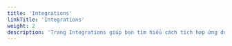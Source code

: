 ```yaml
---
title: 'Integrations'
linkTitle: 'Integrations'
weight: 2
description: 'Trang Integrations giúp bạn tìm hiểu cách tích hợp ứng dụng của chúng tôi với các dịch vụ và ứng dụng khác. Chúng tôi cung cấp hướng dẫn chi tiết về cách kết nối và sử dụng các tích hợp để tối ưu hóa hiệu suất và tính năng của ứng dụng của bạn. Dưới đây, bạn sẽ tìm thấy thông tin và hướng dẫn về các tích hợp quan trọng để giúp bạn tận dụng toàn bộ tiềm năng của ứng dụng của chúng tôi.'
---
```

